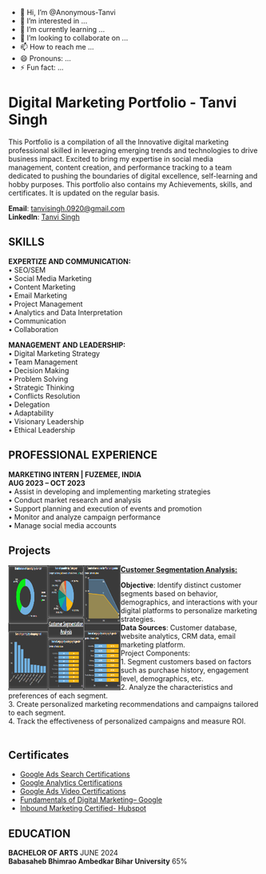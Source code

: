- 👋 Hi, I’m @Anonymous-Tanvi
- 👀 I’m interested in ...
- 🌱 I’m currently learning ...
- 💞️ I’m looking to collaborate on ...
- 📫 How to reach me ...
- 😄 Pronouns: ...
- ⚡ Fun fact: ...

# Digital Marketing Portfolio - Tanvi Singh

This Portfolio is a compilation of all the Innovative digital marketing professional skilled in leveraging emerging trends and technologies to drive business impact. Excited to bring my expertise in social media management, content creation, and performance tracking to a team dedicated to pushing the boundaries of digital excellence, self-learning and hobby purposes. This portfolio also contains my Achievements, skills, and certificates. It is updated on the regular basis.

**Email**: [tanvisingh.0920@gmail.com](tanvisingh.0920@gmail.com)
<br/>
**LinkedIn**: [Tanvi Singh](https://www.linkedin.com/in/tanvisingh0901/)

## SKILLS
**EXPERTIZE AND COMMUNICATION:**  <br/>
• SEO/SEM <br/>
• Social Media Marketing <br/>
• Content Marketing <br/>
• Email Marketing <br/>
• Project Management <br/>
• Analytics and Data Interpretation <br/>
• Communication <br/>
• Collaboration  <br/>

**MANAGEMENT AND LEADERSHIP:**  <br/>
• Digital Marketing Strategy <br/>
• Team Management <br/>
• Decision Making <br/>
• Problem Solving <br/>
• Strategic Thinking <br/>
• Conflicts Resolution <br/>
• Delegation <br/>
• Adaptability <br/>
• Visionary Leadership <br/>
• Ethical Leadership <br/>

## PROFESSIONAL EXPERIENCE

**MARKETING INTERN | FUZEMEE, INDIA** <br/>
**AUG 2023 – OCT 2023** <br/>
•	Assist in developing and implementing marketing strategies <br/>
•	Conduct market research and analysis <br/>
•	Support planning and execution of events and promotion <br/>
•	Monitor and analyze campaign performance <br/>
•	Manage social media accounts <br/>

## Projects

<img align="left" width="225" height="250" src="https://github.com/Anonymous-Tanvi/Customer-Segmentation-Analysis/blob/08049bb16e1dbfbe4fbb1b900015bdf13c1fa7c6/Customer%20Segmentation%20Analysis.png"> **[Customer Segmentation Analysis:](https://github.com/Anonymous-Tanvi/Customer-Segmentation-Analysis.git)**

**Objective**: Identify distinct customer segments based on behavior, demographics, and interactions with your digital platforms to personalize marketing strategies. <br />
**Data Sources**: Customer database, website analytics, CRM data, email marketing platform.<br />
Project Components:<br />
     1. Segment customers based on factors such as purchase history, engagement level, demographics, etc.<br />
     2. Analyze the characteristics and preferences of each segment.<br />
     3. Create personalized marketing recommendations and campaigns tailored to each segment.<br />
     4. Track the effectiveness of personalized campaigns and measure ROI.<br />
<br />

## Certificates

- [Google Ads Search Certifications](https://github.com/Anonymous-Tanvi/Portfolio.github.io/blob/d63c381701be0424a34cfd545d4e9387b5f6f241/Certifications/Google%20Ads%20Search%20Certification%20Tanvi%20Singh%20Skillshop.png)
- [Google Analytics Certifications](https://github.com/Anonymous-Tanvi/Portfolio.github.io/blob/d63c381701be0424a34cfd545d4e9387b5f6f241/Certifications/Google%20analytics%20certification.png)
- [Google Ads Video Certifications](https://github.com/Anonymous-Tanvi/Portfolio.github.io/blob/d63c381701be0424a34cfd545d4e9387b5f6f241/Certifications/Google%20ads%20video%20certification.png)
- [Fundamentals of Digital Marketing– Google](https://github.com/Anonymous-Tanvi/Portfolio.github.io/blob/d63c381701be0424a34cfd545d4e9387b5f6f241/Certifications/Fundamentals%20of%20digital%20marketing.png)
- [Inbound Marketing Certified- Hubspot](https://github.com/Anonymous-Tanvi/Portfolio.github.io/blob/d63c381701be0424a34cfd545d4e9387b5f6f241/Certifications/Inbound%20marketing%20certified.png)


## EDUCATION

**BACHELOR OF ARTS** 									      JUNE 2024  <br/>
**Babasaheb Bhimrao Ambedkar Bihar University**			65%  
